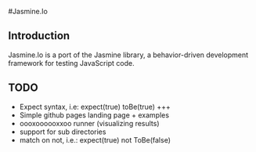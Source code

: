 #Jasmine.Io

## Introduction
Jasmine.Io is a port of the Jasmine library, a behavior-driven development framework for testing JavaScript code.

## TODO

- Expect syntax, i.e: expect(true) toBe(true) +++
- Simple github pages landing page + examples
- oooxoooooxxoo runner (visualizing results)
- support for sub directories
- match on not, i.e.: expect(true) not ToBe(false)
